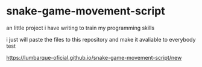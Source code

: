# snake-game-movement-script
an little project i have writing to train my programming skills

i just will paste the files to this repository and make it avaliable to everybody test

https://lumbarque-oficial.github.io/snake-game-movement-script/new
